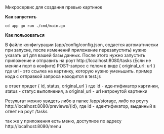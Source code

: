 Микросервис для создания превью картинок

**Как запустить**

``
cd app
go run ./cmd/main.go
``

**Как пользоваться**

В файле конфигурации (app/config/config.json, содается автоматически при запуске, после изменений приложение перезапустить) нужно указать url для вашей базы данных.
После этого нужно запустить приложение и отправить на роут http://localhost:8080/tasks (Если не меняли порт в конфиге) POST-запрос с телом в виде
{
        original_url: url
}
где url - это ссылка на картинку, которую нужно уменьшить. пример кода с отправкой запроса находится в test.js

в ответ придет 
{
  id,
  status,
  original_url
}
где id - идентификатор картинки, status - статус выполнения, а original_url - url нетронутой картинки


Результат можно увидеть либо в папке /app/storage, либо по роуту http://localhost:8080/previews/{id}, где id - идентификатор, выданный в ответ на роут /tasks

так же у приложения есть меню, доступное по адресу http://localhost:8080/menu
